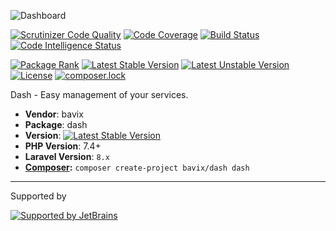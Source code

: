 ![Dashboard](https://user-images.githubusercontent.com/5111255/101729458-3a8ba580-3ac9-11eb-83b7-79147dc91ae4.png)

[![Scrutinizer Code Quality](https://scrutinizer-ci.com/g/bavix/dash/badges/quality-score.png?b=master)](https://scrutinizer-ci.com/g/bavix/dash/?branch=master)
[![Code Coverage](https://scrutinizer-ci.com/g/bavix/dash/badges/coverage.png?b=master)](https://scrutinizer-ci.com/g/bavix/dash/?branch=master)
[![Build Status](https://scrutinizer-ci.com/g/bavix/dash/badges/build.png?b=master)](https://scrutinizer-ci.com/g/bavix/dash/build-status/master)
[![Code Intelligence Status](https://scrutinizer-ci.com/g/bavix/dash/badges/code-intelligence.svg?b=master)](https://scrutinizer-ci.com/code-intelligence)

[![Package Rank](https://phppackages.org/p/bavix/dash/badge/rank.svg)](https://packagist.org/packages/bavix/dash)
[![Latest Stable Version](https://poser.pugx.org/bavix/dash/v/stable)](https://packagist.org/packages/bavix/dash)
[![Latest Unstable Version](https://poser.pugx.org/bavix/dash/v/unstable)](https://packagist.org/packages/bavix/dash)
[![License](https://poser.pugx.org/bavix/dash/license)](https://packagist.org/packages/bavix/dash)
[![composer.lock](https://poser.pugx.org/bavix/dash/composerlock)](https://packagist.org/packages/bavix/dash)

Dash - Easy management of your services.

* **Vendor**: bavix
* **Package**: dash
* **Version**: [![Latest Stable Version](https://poser.pugx.org/bavix/dash/v/stable)](https://packagist.org/packages/bavix/dash)
* **PHP Version**: 7.4+ 
* **Laravel Version**: `8.x`
* **[Composer](https://getcomposer.org/):** `composer create-project bavix/dash dash`

---
Supported by

[![Supported by JetBrains](https://cdn.rawgit.com/bavix/development-through/46475b4b/jetbrains.svg)](https://www.jetbrains.com/)
